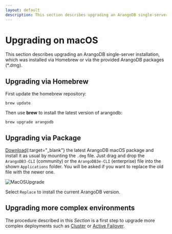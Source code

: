 ```yaml
---
layout: default
description: This section describes upgrading an ArangoDB single-server installation, whichwas installed via Homebrew or via the provided ArangoDB packages (*
---
```

Upgrading on macOS
==================

This section describes upgrading an ArangoDB single-server installation, which
was installed via Homebrew or via the provided ArangoDB packages (*.dmg). 

Upgrading via Homebrew
--------------------------

First update the homebrew repository:

```
brew update
```

Then use **brew** to install the latest version of arangodb:

```
brew upgrade arangodb
```

Upgrading via Package
--------------------------

[Download](https://www.arangodb.com/download/){:target="_blank"} the latest ArangoDB macOS package and install it as usual by
mounting the `.dmg` file. Just drag and drop the `ArangoDB3-CLI` (community) or
the `ArangoDB3e-CLI` (enterprise) file into the shown `Applications` folder.
You will be asked if you want to replace the old file with the newer one.

![MacOSUpgrade](images/MacOSUpgrade.png) 

Select `Replace` to install the current ArangoDB version.

Upgrading more complex environments
--------------------------

The procedure described in this _Section_
is a first step to upgrade more complex deployments such as
[Cluster](architecture-deployment-modes-cluster.html)
or [Active Failover](architecture-deployment-modes-active-failover.html). 
